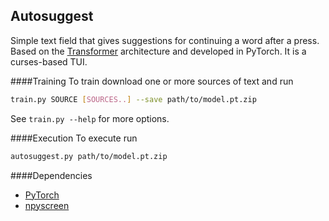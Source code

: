 Autosuggest
---

Simple text field that gives suggestions for continuing a word after a <Tab> press.
Based on the [Transformer](http://arxiv.org/abs/1706.03762v7) architecture and developed in PyTorch. It is a curses-based TUI.

####Training
To train download one or more sources of text and run
```bash
train.py SOURCE [SOURCES..] --save path/to/model.pt.zip
```
See `train.py --help` for more options.

####Execution
To execute run
```bash
autosuggest.py path/to/model.pt.zip
```

####Dependencies
 - [PyTorch](https://pytorch.org/)
 - [npyscreen](https://pypi.org/project/npyscreen/)